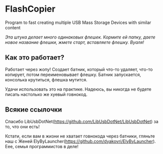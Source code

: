 # FlashCopier
Program to fast creating multiple USB Mass Storage Devices with similar content

*Эта штука делает много одинаковых флешек. Кормите ей папку, даете новое название флешки, жмете старт, вставляете флешку. Вуаля!*


Как это работает?
-----------------

Работает через жопу! Создает батник, который что-то удаляет, что-то копирует, потом переименовывает флешку. Батник запускается, консолька крутиться, флешка мутится. 

Удачи использовать это на практике. Надеюсь, вы никогда не будете писать настолько же хуевый говнокод.



Всякие ссылочки
---------------

Спасибо LibUsbDotNet(https://github.com/LibUsbDotNet/LibUsbDotNet) за то, что они есть!

Кстати, если вам в жизни не хватает говнокода через батники, гляньте наш с Женей ElyByLauncher(https://github.com/dyakovri/ElyByLauncher). Еее, семья программистов в деле!
